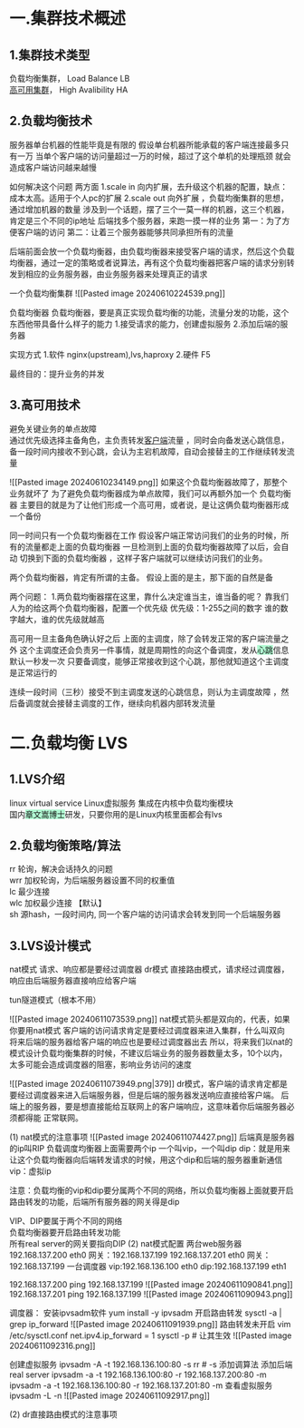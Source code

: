
# 一.集群技术概述
## 1.集群技术类型

负载均衡集群， Load Balance LB  
[高可用集群](https://so.csdn.net/so/search?q=%E9%AB%98%E5%8F%AF%E7%94%A8%E9%9B%86%E7%BE%A4&spm=1001.2101.3001.7020)， High Avalibility HA
## 2.负载均衡技术

服务器单台机器的性能毕竟是有限的
假设单台机器所能承载的客户端连接最多只有一万
当单个客户端的访问量超过一万的时候，超过了这个单机的处理瓶颈
就会造成客户端访问越来越慢

如何解决这个问题
两方面
1.scale in  向内扩展，去升级这个机器的配置，缺点：成本太高。适用于个人pc的扩展
2.scale out 向外扩展 ，负载均衡集群的思想，通过增加机器的数量
涉及到一个话题，摆了三个一莫一样的机器，这三个机器，肯定是三个不同的ip地址
后端找多个服务器，来跑一摸一样的业务
第一：为了方便客户端的访问
第二：让着三个服务器能够共同承担所有的流量

后端前面会放一个负载均衡器，由负载均衡器来接受客户端的请求，然后这个负载均衡器，通过一定的策略或者说算法，再有这个负载均衡器把客户端的请求分别转发到相应的业务服务器，由业务服务器来处理真正的请求

一个负载均衡集群
![[Pasted image 20240610224539.png]]

负载均衡器
负载均衡器，要是真正实现负载均衡的功能，流量分发的功能，这个东西他带具备什么样子的能力
1.接受请求的能力，创建虚拟服务
2.添加后端的服务器

实现方式
1.软件 nginx(upstream),lvs,haproxy
2.硬件 F5

最终目的：提升业务的并发




## 3.高可用技术

避免关键业务的单点故障  
通过优先级选择主备角色，主负责转发[客户端](https://so.csdn.net/so/search?q=%E5%AE%A2%E6%88%B7%E7%AB%AF&spm=1001.2101.3001.7020)流量 ，同时会向备发送心跳信息，备一段时间内接收不到心跳，会认为主宕机故障，自动会接替主的工作继续转发流量

![[Pasted image 20240610234149.png]]
如果这个负载均衡器故障了，那整个业务就坏了
为了避免负载均衡器成为单点故障，我们可以再额外加一个
负载均衡器
主要目的就是为了让他们形成一个高可用，或者说，是让这俩负载均衡器形成一个备份

同一时间只有一个负载均衡器在工作
假设客户端正常访问我们的业务的时候，所有的流量都走上面的负载均衡器
一旦检测到上面的负载均衡器故障了以后，会自动 切换到下面的负载均衡器
，这样子客户端就可以继续访问我们的业务。

两个负载均衡器，肯定有所谓的主备。
假设上面的是主，那下面的自然是备

两个问题：
1.两负载均衡器摆在这里，靠什么决定谁当主，谁当备的呢？
靠我们人为的给这两个负载均衡器，配置一个优先级
优先级：1-255之间的数字
谁的数字越大，谁的优先级就越高

高可用一旦主备角色确认好之后
上面的主调度，除了会转发正常的客户端流量之外
这个主调度还会负责另一件事情，就是周期性的向这个备调度，发从<span style="background:#affad1">心跳</span>信息
默认一秒发一次
只要备调度，能够正常接收到这个心跳，那他就知道这个主调度是正常运行的

连续一段时间（三秒）接受不到主调度发送的心跳信息，则认为主调度故障
，然后备调度就会接替主调度的工作，继续向机器内部转发流量




# 二.负载均衡 LVS

## 1.LVS介绍
linux virtual service Linux虚拟服务
集成在内核中负载均衡模块  
国内<span style="background:#affad1">章文嵩博士</span>研发，只要你用的是Linux内核里面都会有lvs

## 2.负载均衡策略/算法

rr    轮询，解决会话持久的问题  
wrr 加权轮询，为后端服务器设置不同的权重值  
lc    最少连接  
wlc 加权最少连接 【默认】  
sh   源hash，一段时间内, 同一个客户端的访问请求会转发到同一个后端服务器

## 3.LVS设计模式
 nat模式
 请求、响应都是要经过调度器
 dr模式
 直接路由模式，请求经过调度器，响应由后端服务器直接响应给客户端
 
 tun隧道模式（根本不用）

![[Pasted image 20240611073539.png]]
nat模式箭头都是双向的，代表，如果你要用nat模式
客户端的访问请求肯定是要经过调度器来进入集群，什么叫双向
将来后端的服务器给客户端的响应也是要经过调度器出去
所以，将来我们以nat的模式设计负载均衡集群的时候，不建议后端业务的服务器数量太多，10个以内，太多可能会造成调度器的阻塞，影响业务访问的速度


![[Pasted image 20240611073949.png|379]]
dr模式，客户端的请求肯定都是要经过调度器来进入后端服务器，但是后端的服务器发送响应直接给客户端。
后端上的服务器，要是想直接能给互联网上的客户端响应，这意味着你后端服务器必须都得能 正常联网。

(1) nat模式的注意事项
![[Pasted image 20240611074427.png]]
后端真是服务器的ip叫RIP
负载调度均衡器上面需要两个ip 一个叫vip，一个叫dip
dip：就是用来让这个负载均衡器向后端转发请求的时候，用这个dip和后端的服务器重新通信
vip：虚拟ip

注意：负载均衡的vip和dip要分属两个不同的网络，所以负载均衡器上面就要开启路由转发的功能，后端所有服务器的网关得是dip

VIP、DIP要属于两个不同的网络  
负载均衡器要开启路由转发功能  
所有real server的网关要指向DIP
(2) nat模式配置
两台web服务器
192.168.137.200 eth0 网关：192.168.137.199
192.168.137.201 eth0 网关：192.168.137.199
一台调度器
vip:192.168.136.100 eth0
dip:192.168.137.199 eth1

192.168.137.200 ping 192.168.137.199
![[Pasted image 20240611090841.png]]
192.168.137.201 ping 192.168.137.199
![[Pasted image 20240611090943.png]]

调度器：
安装ipvsadm软件
yum install -y ipvsadm
开启路由转发
sysctl  -a | grep ip_forward
![[Pasted image 20240611091939.png]]
路由转发未开启
vim  /etc/sysctl.conf
net.ipv4.ip_forward = 1
sysctl -p # 让其生效
![[Pasted image 20240611092316.png]]

创建虚拟服务
ipvsadm -A -t 192.168.136.100:80 -s  rr # -s 添加调算法
添加后端real server
ipvsadm -a -t 192.168.136.100:80 -r 192.168.137.200:80 -m
ipvsadm -a -t 192.168.136.100:80 -r 192.168.137.201:80 -m
查看虚拟服务
ipvsadm -L -n
![[Pasted image 20240611092917.png]]

(2) dr直接路由模式的注意事项



